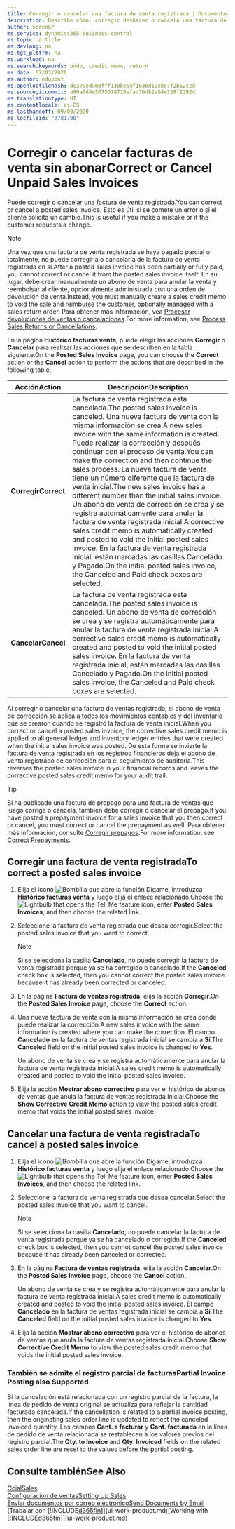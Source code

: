 ```yaml
---
title: Corregir o cancelar una factura de venta registrada | Documentos de Microsoft
description: Describe cómo, corregir deshacer o cancela una factura de venta registrada y aplicar un abono de venta.
author: SorenGP
ms.service: dynamics365-business-central
ms.topic: article
ms.devlang: na
ms.tgt_pltfrm: na
ms.workload: na
ms.search.keywords: undo, credit memo, return
ms.date: 07/03/2020
ms.author: edupont
ms.openlocfilehash: dc370ed908fff138be64f1630d19eb87f2b62c2d
ms.sourcegitcommit: a80afd4e5075018716efad76d82a54e158f1392d
ms.translationtype: HT
ms.contentlocale: es-ES
ms.lasthandoff: 09/09/2020
ms.locfileid: "3781790"
---
```

# <a name="correct-or-cancel-unpaid-sales-invoices"></a><span data-ttu-id="b6c0e-103">Corregir o cancelar facturas de venta sin abonar</span><span class="sxs-lookup"><span data-stu-id="b6c0e-103">Correct or Cancel Unpaid Sales Invoices</span></span>

<span data-ttu-id="b6c0e-104">Puede corregir o cancelar una factura de venta registrada.</span><span class="sxs-lookup"><span data-stu-id="b6c0e-104">You can correct or cancel a posted sales invoice.</span></span> <span data-ttu-id="b6c0e-105">Esto es útil si se comete un error o si el cliente solicita un cambio.</span><span class="sxs-lookup"><span data-stu-id="b6c0e-105">This is useful if you make a mistake or if the customer requests a change.</span></span>

> [!NOTE]  
> <span data-ttu-id="b6c0e-106">Una vez que una factura de venta registrada se haya pagado parcial o totalmente, no puede corregirla o cancelarla de la factura de venta registrada en sí.</span><span class="sxs-lookup"><span data-stu-id="b6c0e-106">After a posted sales invoice has been partially or fully paid, you cannot correct or cancel it from the posted sales invoice itself.</span></span> <span data-ttu-id="b6c0e-107">En su lugar, debe crear manualmente un abono de venta para anular la venta y reembolsar al cliente, opcionalmente administrada con una orden de devolución de venta.</span><span class="sxs-lookup"><span data-stu-id="b6c0e-107">Instead, you must manually create a sales credit memo to void the sale and reimburse the customer, optionally managed with a sales return order.</span></span> <span data-ttu-id="b6c0e-108">Para obtener más información, vea [Procesar devoluciones de ventas o cancelaciones](sales-how-process-sales-returns-cancellations.md).</span><span class="sxs-lookup"><span data-stu-id="b6c0e-108">For more information, see [Process Sales Returns or Cancellations](sales-how-process-sales-returns-cancellations.md).</span></span>

<span data-ttu-id="b6c0e-109">En la página **Histórico facturas venta**, puede elegir las acciones **Corregir** o **Cancelar** para realizar las acciones que se describen en la tabla siguiente.</span><span class="sxs-lookup"><span data-stu-id="b6c0e-109">On the **Posted Sales Invoice** page, you can choose the **Correct** action or the **Cancel** action to perform the actions that are described in the following table.</span></span>

| <span data-ttu-id="b6c0e-110">Acción</span><span class="sxs-lookup"><span data-stu-id="b6c0e-110">Action</span></span> | <span data-ttu-id="b6c0e-111">Descripción</span><span class="sxs-lookup"><span data-stu-id="b6c0e-111">Description</span></span> |
| --- | --- |
| <span data-ttu-id="b6c0e-112">**Corregir**</span><span class="sxs-lookup"><span data-stu-id="b6c0e-112">**Correct**</span></span> |<span data-ttu-id="b6c0e-113">La factura de venta registrada está cancelada.</span><span class="sxs-lookup"><span data-stu-id="b6c0e-113">The posted sales invoice is canceled.</span></span> <span data-ttu-id="b6c0e-114">Una nueva factura de venta con la misma información se crea.</span><span class="sxs-lookup"><span data-stu-id="b6c0e-114">A new sales invoice with the same information is created.</span></span> <span data-ttu-id="b6c0e-115">Puede realizar la corrección y después continuar con el proceso de venta.</span><span class="sxs-lookup"><span data-stu-id="b6c0e-115">You can make the correction and then continue the sales process.</span></span> <span data-ttu-id="b6c0e-116">La nueva factura de venta tiene un número diferente que la factura de venta inicial.</span><span class="sxs-lookup"><span data-stu-id="b6c0e-116">The new sales invoice has a different number than the initial sales invoice.</span></span> <span data-ttu-id="b6c0e-117">Un abono de venta de corrección se crea y se registra automáticamente para anular la factura de venta registrada inicial.</span><span class="sxs-lookup"><span data-stu-id="b6c0e-117">A corrective sales credit memo is automatically created and posted to void the initial posted sales invoice.</span></span> <span data-ttu-id="b6c0e-118">En la factura de venta registrada inicial, están marcadas las casillas Cancelado y Pagado.</span><span class="sxs-lookup"><span data-stu-id="b6c0e-118">On the initial posted sales invoice, the Canceled and Paid check boxes are selected.</span></span> |
| <span data-ttu-id="b6c0e-119">**Cancelar**</span><span class="sxs-lookup"><span data-stu-id="b6c0e-119">**Cancel**</span></span> |<span data-ttu-id="b6c0e-120">La factura de venta registrada está cancelada.</span><span class="sxs-lookup"><span data-stu-id="b6c0e-120">The posted sales invoice is canceled.</span></span> <span data-ttu-id="b6c0e-121">Un abono de venta de corrección se crea y se registra automáticamente para anular la factura de venta registrada inicial.</span><span class="sxs-lookup"><span data-stu-id="b6c0e-121">A corrective sales credit memo is automatically created and posted to void the initial posted sales invoice.</span></span> <span data-ttu-id="b6c0e-122">En la factura de venta registrada inicial, están marcadas las casillas Cancelado y Pagado.</span><span class="sxs-lookup"><span data-stu-id="b6c0e-122">On the initial posted sales invoice, the Canceled and Paid check boxes are selected.</span></span> |

<span data-ttu-id="b6c0e-123">Al corregir o cancelar una factura de ventas registrada, el abono de venta de corrección se aplica a todos los movimientos contables y del inventario que se crearon cuando se registró la factura de venta inicial.</span><span class="sxs-lookup"><span data-stu-id="b6c0e-123">When you correct or cancel a posted sales invoice, the corrective sales credit memo is applied to all general ledger and inventory ledger entries that were created when the initial sales invoice was posted.</span></span> <span data-ttu-id="b6c0e-124">De esta forma se invierte la factura de venta registrada en los registros financieros deja el abono de venta registrado de corrección para el seguimiento de auditoria.</span><span class="sxs-lookup"><span data-stu-id="b6c0e-124">This reverses the posted sales invoice in your financial records and leaves the corrective posted sales credit memo for your audit trail.</span></span>  

> [!TIP]
> <span data-ttu-id="b6c0e-125">Si ha publicado una factura de prepago para una factura de ventas que luego corrige o cancela, también debe corregir o cancelar el prepago.</span><span class="sxs-lookup"><span data-stu-id="b6c0e-125">If you have posted a prepayment invoice for a sales invoice that you then correct or cancel, you must correct or cancel the prepayment as well.</span></span> <span data-ttu-id="b6c0e-126">Para obtener más información, consulte [Corregir prepagos](finance-how-to-correct-prepayments.md).</span><span class="sxs-lookup"><span data-stu-id="b6c0e-126">For more information, see [Correct Prepayments](finance-how-to-correct-prepayments.md).</span></span>

## <a name="to-correct-a-posted-sales-invoice"></a><span data-ttu-id="b6c0e-127">Corregir una factura de venta registrada</span><span class="sxs-lookup"><span data-stu-id="b6c0e-127">To correct a posted sales invoice</span></span>

1. <span data-ttu-id="b6c0e-128">Elija el icono ![Bombilla que abre la función Dígame](media/ui-search/search_small.png "Dígame qué desea hacer"), introduzca **Histórico facturas venta** y luego elija el enlace relacionado.</span><span class="sxs-lookup"><span data-stu-id="b6c0e-128">Choose the ![Lightbulb that opens the Tell Me feature](media/ui-search/search_small.png "Tell me what you want to do") icon, enter **Posted Sales Invoices**, and then choose the related link.</span></span>  
2. <span data-ttu-id="b6c0e-129">Seleccione la factura de venta registrada que desea corregir.</span><span class="sxs-lookup"><span data-stu-id="b6c0e-129">Select the posted sales invoice that you want to correct.</span></span>

    > [!NOTE]  
    >   <span data-ttu-id="b6c0e-130">Si se selecciona la casilla **Cancelado**, no puede corregir la factura de venta registrada porque ya se ha corregido o cancelado.</span><span class="sxs-lookup"><span data-stu-id="b6c0e-130">If the **Canceled** check box is selected, then you cannot correct the posted sales invoice because it has already been corrected or canceled.</span></span>
3. <span data-ttu-id="b6c0e-131">En la página **Factura de ventas registrada**, elija la acción **Corregir**.</span><span class="sxs-lookup"><span data-stu-id="b6c0e-131">On the **Posted Sales Invoice** page, choose the **Correct** action.</span></span>  
4. <span data-ttu-id="b6c0e-132">Una nueva factura de venta con la misma información se crea donde puede realizar la corrección.</span><span class="sxs-lookup"><span data-stu-id="b6c0e-132">A new sales invoice with the same information is created where you can make the correction.</span></span> <span data-ttu-id="b6c0e-133">El campo **Cancelado** en la factura de ventas registrada inicial se cambia a **Sí**.</span><span class="sxs-lookup"><span data-stu-id="b6c0e-133">The **Canceled** field on the initial posted sales invoice is changed to **Yes**.</span></span>

    <span data-ttu-id="b6c0e-134">Un abono de venta se crea y se registra automáticamente para anular la factura de venta registrada inicial.</span><span class="sxs-lookup"><span data-stu-id="b6c0e-134">A sales credit memo is automatically created and posted to void the initial posted sales invoice.</span></span>
5. <span data-ttu-id="b6c0e-135">Elija la acción **Mostrar abono correctivo** para ver el histórico de abonos de ventas que anula la factura de ventas registrada inicial.</span><span class="sxs-lookup"><span data-stu-id="b6c0e-135">Choose the **Show Corrective Credit Memo** action to view the posted sales credit memo that voids the initial posted sales invoice.</span></span>

## <a name="to-cancel-a-posted-sales-invoice"></a><span data-ttu-id="b6c0e-136">Cancelar una factura de venta registrada</span><span class="sxs-lookup"><span data-stu-id="b6c0e-136">To cancel a posted sales invoice</span></span>

1. <span data-ttu-id="b6c0e-137">Elija el icono ![Bombilla que abre la función Dígame](media/ui-search/search_small.png "Dígame qué desea hacer"), introduzca **Histórico facturas venta** y luego elija el enlace relacionado.</span><span class="sxs-lookup"><span data-stu-id="b6c0e-137">Choose the ![Lightbulb that opens the Tell Me feature](media/ui-search/search_small.png "Tell me what you want to do") icon, enter **Posted Sales Invoices**, and then choose the related link.</span></span>  
2. <span data-ttu-id="b6c0e-138">Seleccione la factura de venta registrada que desea cancelar.</span><span class="sxs-lookup"><span data-stu-id="b6c0e-138">Select the posted sales invoice that you want to cancel.</span></span>

    > [!NOTE]  
    >   <span data-ttu-id="b6c0e-139">Si se selecciona la casilla **Cancelado**, no puede cancelar la factura de venta registrada porque ya se ha cancelado o corregido.</span><span class="sxs-lookup"><span data-stu-id="b6c0e-139">If the **Canceled** check box is selected, then you cannot cancel the posted sales invoice because it has already been canceled or corrected.</span></span>
3. <span data-ttu-id="b6c0e-140">En la página **Factura de ventas registrada**, elija la acción **Cancelar**.</span><span class="sxs-lookup"><span data-stu-id="b6c0e-140">On the **Posted Sales Invoice** page, choose the **Cancel** action.</span></span>

    <span data-ttu-id="b6c0e-141">Un abono de venta se crea y se registra automáticamente para anular la factura de venta registrada inicial.</span><span class="sxs-lookup"><span data-stu-id="b6c0e-141">A sales credit memo is automatically created and posted to void the initial posted sales invoice.</span></span> <span data-ttu-id="b6c0e-142">El campo **Cancelado** en la factura de ventas registrada inicial se cambia a **Sí**.</span><span class="sxs-lookup"><span data-stu-id="b6c0e-142">The **Canceled** field on the initial posted sales invoice is changed to **Yes**.</span></span>
4. <span data-ttu-id="b6c0e-143">Elija la acción **Mostrar abono correctivo** para ver el histórico de abonos de ventas que anula la factura de ventas registrada inicial.</span><span class="sxs-lookup"><span data-stu-id="b6c0e-143">Choose **Show Corrective Credit Memo** to view the posted sales credit memo that voids the initial posted sales invoice.</span></span>

### <a name="partial-invoice-posting-also-supported"></a><span data-ttu-id="b6c0e-144">También se admite el registro parcial de facturas</span><span class="sxs-lookup"><span data-stu-id="b6c0e-144">Partial Invoice Posting also Supported</span></span>

<span data-ttu-id="b6c0e-145">Si la cancelación está relacionada con un registro parcial de la factura, la línea de pedido de venta original se actualiza para reflejar la cantidad facturada cancelada.</span><span class="sxs-lookup"><span data-stu-id="b6c0e-145">If the cancellation is related to a partial invoice posting, then the originating sales order line is updated to reflect the canceled invoiced quantity.</span></span> <span data-ttu-id="b6c0e-146">Los campos **Cant. a facturar** y **Cant. facturada** en la línea de pedido de venta relacionada se restablecen a los valores previos del registro parcial.</span><span class="sxs-lookup"><span data-stu-id="b6c0e-146">The **Qty. to Invoice** and **Qty. Invoiced** fields on the related sales order line are reset to the values before the partial posting.</span></span>

## <a name="see-also"></a><span data-ttu-id="b6c0e-147">Consulte también</span><span class="sxs-lookup"><span data-stu-id="b6c0e-147">See Also</span></span>

[<span data-ttu-id="b6c0e-148">Ccial</span><span class="sxs-lookup"><span data-stu-id="b6c0e-148">Sales</span></span>](sales-manage-sales.md)  
[<span data-ttu-id="b6c0e-149">Configuración de ventas</span><span class="sxs-lookup"><span data-stu-id="b6c0e-149">Setting Up Sales</span></span>](sales-setup-sales.md)  
[<span data-ttu-id="b6c0e-150">Enviar documentos por correo electrónico</span><span class="sxs-lookup"><span data-stu-id="b6c0e-150">Send Documents by Email</span></span>](ui-how-send-documents-email.md)  
<span data-ttu-id="b6c0e-151">[Trabajar con [!INCLUDE[d365fin](includes/d365fin_md.md)]](ui-work-product.md)</span><span class="sxs-lookup"><span data-stu-id="b6c0e-151">[Working with [!INCLUDE[d365fin](includes/d365fin_md.md)]](ui-work-product.md)</span></span>

